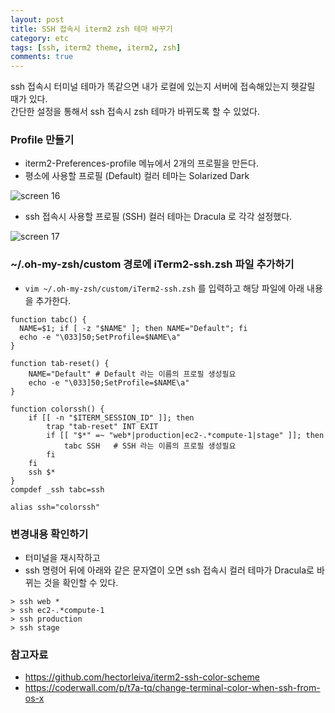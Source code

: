 ```yaml
---
layout: post
title: SSH 접속시 iterm2 zsh 테마 바꾸기
category: etc
tags: [ssh, iterm2 theme, iterm2, zsh]
comments: true
---
```


ssh 접속시 터미널 테마가 똑같으면 내가 로컬에 있는지 서버에 접속해있는지 헷갈릴 때가 있다.    
간단한 설정을 통해서 ssh 접속시 zsh 테마가 바뀌도록 할 수 있었다.

### Profile 만들기
- iterm2-Preferences-profile 메뉴에서 2개의 프로필을 만든다.
- 평소에 사용할 프로필 (Default) 컬러 테마는 Solarized Dark

![screen 16](https://i.imgur.com/4GpPDwE.png)

- ssh 접속시 사용할 프로필 (SSH) 컬러 테마는 Dracula 로 각각 설정했다.

![screen 17](https://i.imgur.com/NLVHL20.png)

### ~/.oh-my-zsh/custom 경로에 iTerm2-ssh.zsh 파일 추가하기
- `vim ~/.oh-my-zsh/custom/iTerm2-ssh.zsh` 를 입력하고 해당 파일에 아래 내용을 추가한다.

```shell
function tabc() {
  NAME=$1; if [ -z "$NAME" ]; then NAME="Default"; fi
  echo -e "\033]50;SetProfile=$NAME\a"
}

function tab-reset() {
    NAME="Default" # Default 라는 이름의 프로필 생성필요
    echo -e "\033]50;SetProfile=$NAME\a"
}

function colorssh() {
    if [[ -n "$ITERM_SESSION_ID" ]]; then
        trap "tab-reset" INT EXIT
        if [[ "$*" =~ "web*|production|ec2-.*compute-1|stage" ]]; then
            tabc SSH   # SSH 라는 이름의 프로필 생성필요
        fi
    fi
    ssh $*
}
compdef _ssh tabc=ssh

alias ssh="colorssh"
```

### 변경내용 확인하기
- 터미널을 재시작하고
- ssh 명령어 뒤에 아래와 같은 문자열이 오면 ssh 접속시 컬러 테마가 Dracula로 바뀌는 것을 확인할 수 있다.

```shell
> ssh web *
> ssh ec2-.*compute-1
> ssh production
> ssh stage
```

### 참고자료
- https://github.com/hectorleiva/iterm2-ssh-color-scheme
- https://coderwall.com/p/t7a-tq/change-terminal-color-when-ssh-from-os-x
